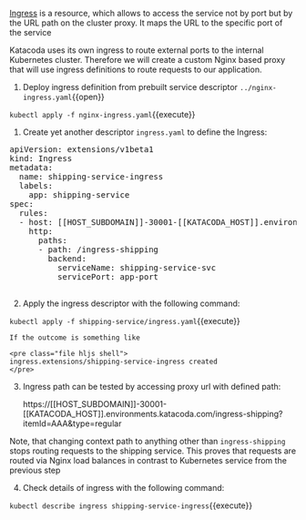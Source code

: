 [Ingress](https://kubernetes.io/docs/concepts/services-networking/ingress/) is a resource, which allows to access the service not by port but by the URL path on the cluster proxy. It maps the URL to the specific port of the service

Katacoda uses its own ingress to route external ports to the internal Kubernetes cluster. Therefore we will create a custom Nginx based proxy that will use ingress definitions to route requests to our application.

1. Deploy ingress definition from prebuilt service descriptor `../nginx-ingress.yaml`{{open}}

  `kubectl apply -f nginx-ingress.yaml`{{execute}}

1. Create yet another descriptor `ingress.yaml` to define the Ingress:

<pre class="file hljs yaml"  data-filename="ingress.yaml" data-target="replace">
apiVersion: extensions/v1beta1
kind: Ingress
metadata:
  name: shipping-service-ingress
  labels:
    app: shipping-service
spec:
  rules:
  - host: [[HOST_SUBDOMAIN]]-30001-[[KATACODA_HOST]].environments.katacoda.com
    http:
      paths:
      - path: /ingress-shipping
        backend:
          serviceName: shipping-service-svc
          servicePort: app-port
  </pre>

2. Apply the ingress descriptor with the following command:

  `kubectl apply -f shipping-service/ingress.yaml`{{execute}}

    If the outcome is something like

    <pre class="file hljs shell">
    ingress.extensions/shipping-service-ingress created
    </pre>

3. Ingress path can be tested by accessing proxy url with defined path:

    https://[[HOST_SUBDOMAIN]]-30001-[[KATACODA_HOST]].environments.katacoda.com/ingress-shipping?itemId=AAA&type=regular
  
  Note, that changing context path to anything other than `ingress-shipping` stops routing requests to the shipping service. This proves that requests are routed via Nginx load balances in contrast to Kubernetes service from the previous step  

4. Check details of ingress with the following command:

  `kubectl describe ingress shipping-service-ingress`{{execute}}
